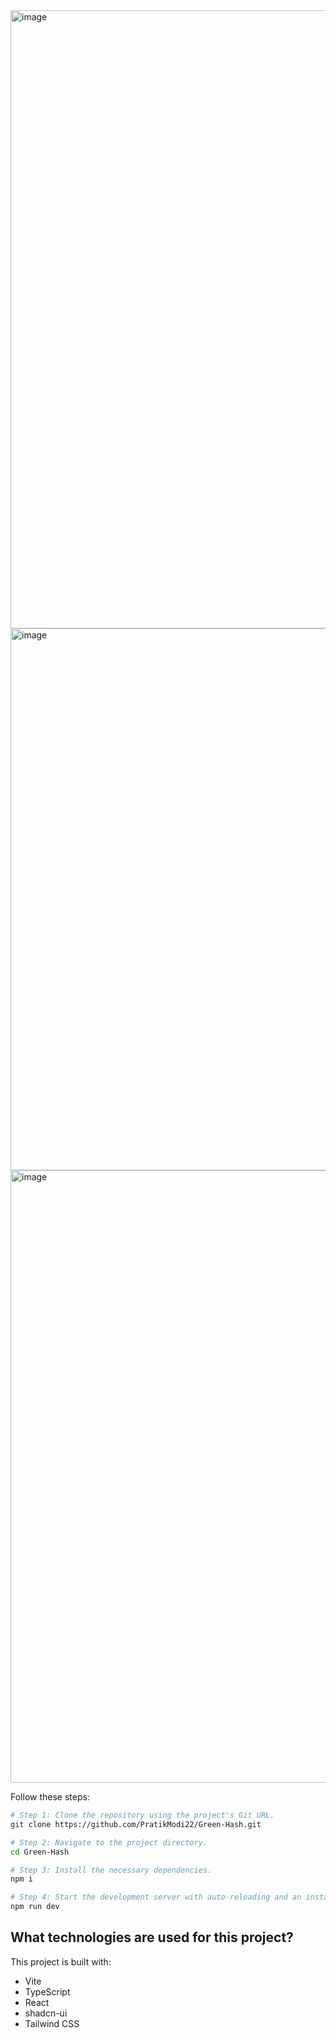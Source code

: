 <img width="1879" height="989" alt="image" src="https://github.com/user-attachments/assets/b5089677-1b57-4b3e-9b0b-36bff1ff90b5" />
<img width="1769" height="867" alt="image" src="https://github.com/user-attachments/assets/685e869b-268c-4866-bb58-00927997e8a2" />
<img width="1626" height="980" alt="image" src="https://github.com/user-attachments/assets/7e7f9edc-713e-4bf8-b51e-552c4e75b340" />


Follow these steps:

```sh
# Step 1: Clone the repository using the project's Git URL.
git clone https://github.com/PratikModi22/Green-Hash.git

# Step 2: Navigate to the project directory.
cd Green-Hash

# Step 3: Install the necessary dependencies.
npm i

# Step 4: Start the development server with auto-reloading and an instant preview.
npm run dev
```



## What technologies are used for this project?

This project is built with:

- Vite
- TypeScript
- React
- shadcn-ui
- Tailwind CSS
